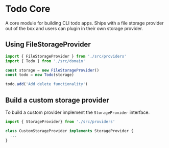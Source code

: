 # Todo Core

A core module for building CLI todo apps. Ships with a file storage provider out of the box and users can plugin in their own storage provider.

## Using FileStorageProvider

```ts
import { FileStorageProvider } from './src/providers'
import { Todo } from './src/domain'

const storage = new FileStorageProvider()
const todo = new Todo(storage)

todo.add('Add delete functionality')
```

## Build a custom storage provider

To build a custom provider implement the `StorageProvider` interface.

```ts
import { StorageProvider} from './src/providers'

class CustomStorageProvider implements StorageProvider {
  ...
}
```
